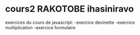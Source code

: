 # cours2 RAKOTOBE ihasiniravo
 exercices du cours de javascript:
 -exercice devinette
 -exercice multiplication
 -exercice formulaire
